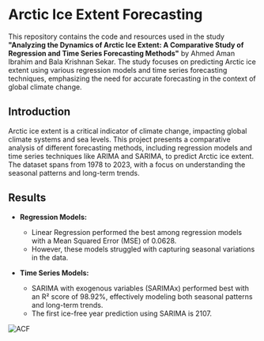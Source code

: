# Arctic Ice Extent Forecasting

This repository contains the code and resources used in the study **"Analyzing the Dynamics of Arctic Ice Extent: A Comparative Study of Regression and Time Series Forecasting Methods"** by Ahmed Aman Ibrahim and Bala Krishnan Sekar. The study focuses on predicting Arctic ice extent using various regression models and time series forecasting techniques, emphasizing the need for accurate forecasting in the context of global climate change.

## Introduction

Arctic ice extent is a critical indicator of climate change, impacting global climate systems and sea levels. This project presents a comparative analysis of different forecasting methods, including regression models and time series techniques like ARIMA and SARIMA, to predict Arctic ice extent. The dataset spans from 1978 to 2023, with a focus on understanding the seasonal patterns and long-term trends.

## Results

- **Regression Models:**
  - Linear Regression performed the best among regression models with a Mean Squared Error (MSE) of 0.0628.
  - However, these models struggled with capturing seasonal variations in the data.

- **Time Series Models:**
  - SARIMA with exogenous variables (SARIMAx) performed best with an R² score of 98.92%, effectively modeling both seasonal patterns and long-term trends.
  - The first ice-free year prediction using SARIMA is 2107.


![ACF]("diagrams\acf.png")
